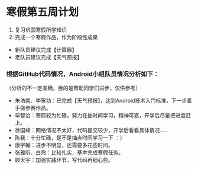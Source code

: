 # 寒假第五周计划
1. 复习巩固寒假所学知识
2. 完成一个寒假作品，作为阶段性成果
- 新队员建议完成【计算器】
- 老队员建议完成【天气预报】

### 根据GitHub代码情况，Android小组队员情况分析如下：
（分析的不一定准确，目的是帮助同学们进步，仅供参考）
- 朱浩南、李贺功：已完成【天气预报】，达到Android技术入门标准，下一步着手做参赛作品。
- 毕智治：寒假较为忙碌，努力在抽时间学习，精神可嘉，开学后尽量把进度赶上。
- 徐国峰：网络情况不太好，代码提交较少，开学后看看具体情况……
- 陈我：十分忙碌，是不是抽点时间学习一下 ：）
- 康宇翰：进步不明显，还需要多花些时间。
- 张雅昕、白玲：比较扎实，基本完成寒假任务。
- 顾天宇：加强实践环节，写代码再细心些。
